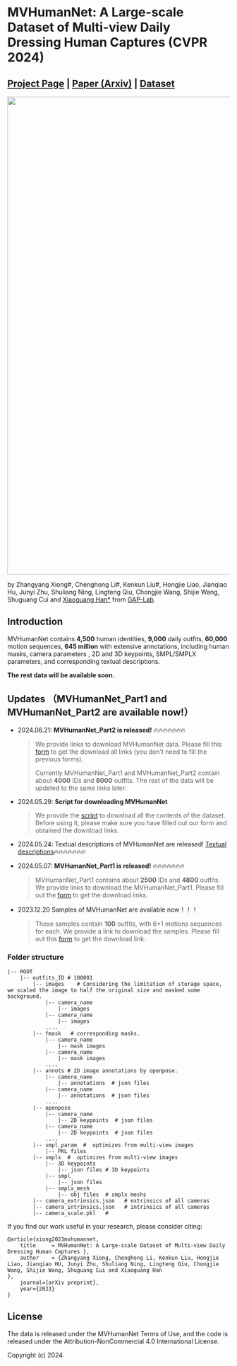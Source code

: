 # MVHumanNet: A Large-scale Dataset of Multi-view Daily<br> Dressing Human Captures (CVPR 2024)
## [Project Page](https://x-zhangyang.github.io/MVHumanNet/) | [Paper (Arxiv)](https://arxiv.org/abs/2312.02963) | [Dataset](https://github.com/GAP-LAB-CUHK-SZ/MVHumanNet/)

<img src="./figures/teaser_.png" width="1080"/>

by Zhangyang Xiong#, Chenghong Li#, Kenkun Liu#, Hongjie Liao, Jianqiao Hu, Junyi Zhu, Shuliang Ning, Lingteng Qiu, Chongjie Wang, Shijie Wang, 
Shuguang Cui and [Xiaoguang Han*](https://gaplab.cuhk.edu.cn/) from [GAP-Lab](https://gaplab.cuhk.edu.cn/). 



## Introduction

MVHumanNet contains **4,500** human identities,  **9,000** daily outfits,  **60,000** motion sequences,  **645 million** with extensive annotations, including human masks, camera parameters , 2D and 3D keypoints, SMPL/SMPLX parameters, and corresponding textual descriptions.

**The rest data will be available soon.**
## Updates （MVHumanNet_Part1 and MVHumanNet_Part2 are available now!）

- 2024.06.21: **MVHumanNet_Part2 is released!** :fire::fire::fire::fire::fire::fire::fire:
  > We provide links to download MVHumanNet data. Please fill this [form](https://forms.gle/a4DXEyoFcQEHoRjx7) to get the download all links (you don't need to fill the previous forms).
  > 
  > Currently MVHumanNet_Part1 and MVHumanNet_Part2 contain about **4000** IDs and **8000** outfits. The rest of the data will be updated to the same links later.
  

- 2024.05.29: **Script for downloading MVHumanNet**
  > We provide the [script](https://github.com/GAP-LAB-CUHK-SZ/MVHumanNet/blob/main/download_tool_mvhuman.py) to download all the contents of the dataset. Before using it, please make sure you have filled out our form and obtained the download links.

- 2024.05.24: Textual descriptions of MVHumanNet are released! [Textual descriptions](https://github.com/GAP-LAB-CUHK-SZ/MVHumanNet/tree/main/textual_description):fire::fire::fire::fire::fire::fire::fire:

- 2024.05.07: **MVHumanNet_Part1 is released!** :fire::fire::fire::fire::fire::fire::fire:
  > MVHumanNet_Part1 contains about **2500** IDs and **4800** outfits.
  > We provide links to download the MVHumanNet_Part1. Please fill out the [form](https://docs.google.com/forms/d/1pN5JoMj9HgvVrWY_U4mJlmoQHXLPRHwVa6PRlAhLRDs) to get the download links.
  

- 2023.12.20 Samples of MVHumanNet are available now！！！
  > These samples contain **100** outfits, with 6+1 motions sequences for each. 
  > We provide a link to download the samples. Please fill out this [form](https://docs.google.com/forms/d/e/1FAIpQLSeI5ywaBKgbmIBajuXGyo_u8F3nJIANMFww9tr9f0ylecSUuw/viewform?usp=sf_link) to get the download link.



### Folder structure 
```
|-- ROOT
    |-- outfits_ID # 100001
        |-- images    # Considering the limitation of storage space, we scaled the image to half the original size and masked some background.
            |-- camera_name
                |-- images  
            |-- camera_name
                |-- images
            ....
        |-- fmask   # corresponding masks.
            |-- camera_name
                |-- mask images 
            |-- camera_name
                |-- mask images 
            ....
        |-- annots # 2D image annotations by openpose.
            |-- camera_name
                |-- annotations  # json files
            |-- camera_name
                |-- annotations  # json files
            ....
        |-- openpose
            |-- camera_name
                |-- 2D keypoints  # json files
            |-- camera_name
                |-- 2D keypoints  # json files
            ....
        |-- smpl_param  #  optimizes from multi-view images
            |-- PKL files
        |-- smplx  #  optimizes from multi-view images
            |-- 3D keypoints
                |-- json files # 3D keypoints
            |-- smpl
                |-- json files 
            |-- smplx_mesh  
                |-- obj files  # smplx meshs
        |-- camera_extrinsics.json   # extrinsics of all cameras
        |-- camera_intrinsics.json   # intrinsics of all cameras
        |-- camera_scale.pkl   #       

```



If you find our work useful in your research, please consider citing:
```
@article{xiong2023mvhumannet,
    title     = MVHumanNet: A Large-scale Dataset of Multi-view Daily Dressing Human Captures },
    author    = {Zhangyang Xiong, Chenghong Li, Kenkun Liu, Hongjie Liao, Jianqiao HU, Junyi Zhu, Shuliang Ning, Lingteng Qiu, Chongjie Wang, Shijie Wang, Shuguang Cui and Xiaoguang Han
},
    journal={arXiv preprint},
    year={2023}
}
```



## License

The data is released under the MVHumanNet Terms of Use, and the code is released under the Attribution-NonCommercial 4.0 International License.

Copyright (c) 2024




